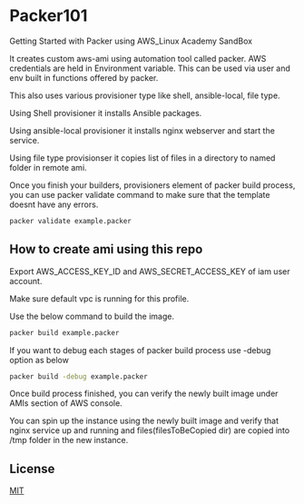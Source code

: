 # Packer101
Getting Started with Packer using AWS_Linux Academy SandBox

It creates custom aws-ami using automation tool called packer. AWS credentials are held in Environment variable.
This can be used via user and env built in functions offered by packer.

This also uses various provisioner type like shell, ansible-local, file type.

Using Shell provisioner it installs Ansible packages.

Using ansible-local provisioner it installs nginx webserver and start the service.

Using file type provisionser it copies list of files in a directory to named folder in remote ami.

Once you finish your builders, provisioners element of packer build process, you can use packer validate command to make sure that the template doesnt have any errors.
```bash
packer validate example.packer
```
## How to create ami using this repo
Export AWS_ACCESS_KEY_ID and AWS_SECRET_ACCESS_KEY of iam user account.

Make sure default vpc is running for this profile.

Use the below command to build the image.
```bash
packer build example.packer
```
If you want to debug each stages of packer build process use -debug option as below
```bash
packer build -debug example.packer
```
Once build process finished, you can verify the newly built image under AMIs section of AWS console.

You can spin up the instance using the newly built image and verify that nginx service up and running and files(filesToBeCopied dir) are copied into /tmp folder in the new instance.

## License
[MIT](https://choosealicense.com/licenses/mit/)

